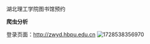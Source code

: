 
湖北理工学院图书馆预约

**爬虫分析**

登录页面：http://zwyd.hbpu.edu.cn
![1728538356970](https://github.com/user-attachments/assets/a9c21662-d7dd-4b5b-958e-497dd2b6ba43)
